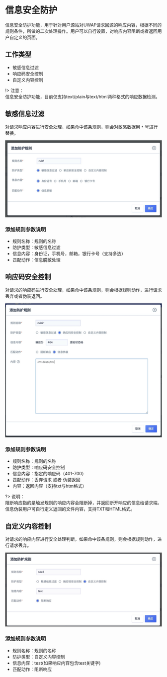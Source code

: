 # 信息安全防护
信息安全防护功能，用于针对用户源站对UWAF请求回源的响应内容，根据不同的规则条件，所做的二次处理操作。用户可以自行设置，对响应内容阻断或者返回用户自定义的页面。

## 工作类型

* 敏感信息过滤
* 响应码安全控制
* 自定义内容控制

!> 注意：  
信息安全防护功能，目前仅支持text/plain与text/html两种格式的响应数据检测。

## 敏感信息过滤

对请求响应内容进行安全处理，如果命中该条规则，则会对敏感数据用 `*` 号进行替换。

![](/images/15971404433734.jpg)

### 添加规则参数说明

  - 规则名称：规则的名称
  - 防护类型：敏感信息过滤
  - 信息内容：身份证，手机号，邮箱，银行卡号（支持多选）
  - 匹配动作：信息脱敏处理
  

## 响应码安全控制

对请求的响应码进行安全处理，如果命中该条规则，则会根据规则动作，进行请求丢弃或者伪装返回。

![](/images/15971404652564.jpg)

### 添加规则参数说明

  - 规则名称：规则的名称
  - 防护类型：响应码安全控制
  - 信息内容：指定的响应码（401-700）
  - 匹配动作：丢弃请求 或者 伪装返回
  - 内容：返回内容（支持txt与htm格式）

?> 说明：  
阻断响应指的是触发规则的响应内容会阻断掉，并返回断开响应的信息给请求端。  
信息伪装用户可自行定义返回的文件内容，支持TXT和HTML格式。

## 自定义内容控制

对请求的响应内容进行安全处理判断，如果命中该条规则，则会根据规则动作，进行请求丢弃。

![](/images/15971404989814.jpg)

### 添加规则参数说明

  - 规则名称：规则的名称
  - 防护类型：自定义内容控制
  - 信息内容：test(如果响应内容包含test关键字)
  - 匹配动作：阻断响应

